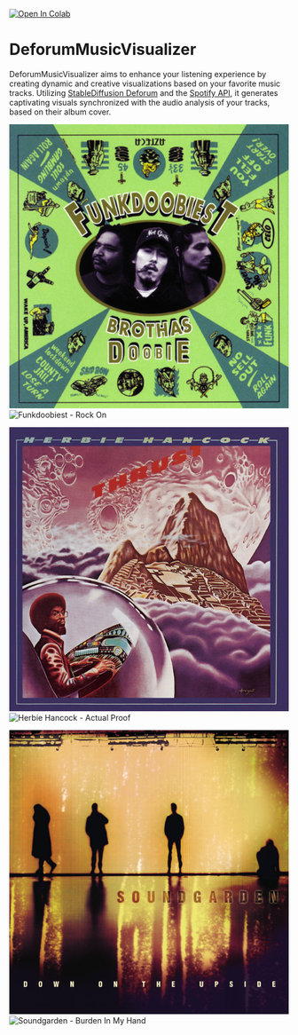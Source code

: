 [![Open In Colab](https://colab.research.google.com/assets/colab-badge.svg)](https://colab.research.google.com/drive/17Z-UW9ybR113xKxOKK88Wcfsl621wQzM#scrollTo=UuttUY-t-gtd)

# DeforumMusicVisualizer
DeforumMusicVisualizer aims to enhance your listening experience by creating dynamic and creative visualizations based on your favorite music tracks. Utilizing [StableDiffusion Deforum](https://github.com/deforum-art/deforum-stable-diffusion) and the [Spotify API](https://developer.spotify.com/documentation/web-api), it generates captivating visuals synchronized with the audio analysis of your tracks, based on their album cover.

<img src="example_gifs/Funkdoobiest%20-%20Rock%20On.jpg" alt="Funkdoobiest - Rock On / Album Cover" width="512" height="512">  <img src="example_gifs/Funkdoobiest%20-%20Rock%20On.gif" alt="Funkdoobiest - Rock On" width="512" height="512">  

<img src="example_gifs/Herbie%20Hancock%20-%20Actual%20Proof.jpg" alt="Herbie Hancock - Actual Proof / Album Cover" width="512" height="512">  <img src="example_gifs/Herbie%20Hancock%20-%20Actual%20Proof.gif" alt="Herbie Hancock - Actual Proof" width="512" height="512">  

<img src="example_gifs/Soundgarden%20-%20Burden%20In%20My%20Hand.jpg" alt="Soundgarden - Burden In My Hand / Album Cover" width="512" height="512"> <img src="example_gifs/Soundgarden%20-%20Burden%20In%20My%20Hand.gif" alt="Soundgarden - Burden In My Hand" width="512" height="512">

